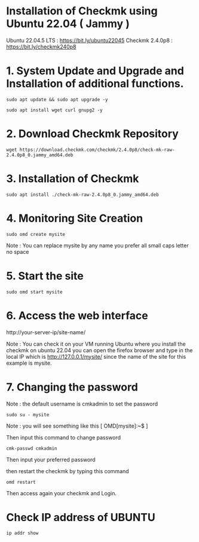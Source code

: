 # Installation of Checkmk using Ubuntu 22.04 ( Jammy )

Ubuntu 22.04.5 LTS : https://bit.ly/ubuntu22045
Checkmk 2.4.0p8 : https://bit.ly/checkmk240p8

# 1. System Update and Upgrade and Installation of additional functions.

  ```
  sudo apt update && sudo apt upgrade -y
  ```
  ```
  sudo apt install wget curl gnupg2 -y
  ```

# 2. Download Checkmk Repository
```
wget https://download.checkmk.com/checkmk/2.4.0p8/check-mk-raw-2.4.0p8_0.jammy_amd64.deb
```
# 3. Installation of Checkmk
```
sudo apt install ./check-mk-raw-2.4.0p8_0.jammy_amd64.deb
```
# 4. Monitoring Site Creation
```
sudo omd create mysite
```
Note : You can replace mysite by any name you prefer all small caps letter no space

# 5. Start the site
```
sudo omd start mysite
```
# 6. Access the web interface

http://your-server-ip/site-name/

Note : You can check it on your VM running Ubuntu where you install the checkmk on ubuntu 22.04 you can open the firefox browser and type in the local IP which is http://127.0.0.1/mysite/ since the name of the site for this example is mysite.

# 7. Changing the password
Note : the default username is cmkadmin
to set the password
```
sudo su - mysite
```
Note : you will see something like this [ OMD[mysite]:~$ ]

Then input this command to change password
```
cmk-passwd cmkadmin
```
Then input your preferred password

then restart the checkmk by typing this command
```
omd restart
```

Then access again your checkmk and Login.

# Check IP address of UBUNTU
```
ip addr show
```
